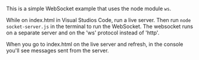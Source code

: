 This is a simple WebSocket example that uses the node module `ws`.

While on index.html in Visual Studios Code, run a live server. Then run `node socket-server.js` in the terminal to run the WebSocket. The websocket runs on a separate server and on the 'ws' protocol instead of 'http'.

When you go to index.html on the live server and refresh, in the console you'll see messages sent from the server.